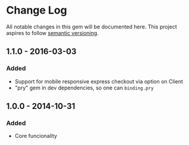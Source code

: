 # Change Log
All notable changes in this gem will be documented here.
This project aspires to follow [semantic versioning](http://semver.org).

## 1.1.0 - 2016-03-03
### Added
- Support for mobile responsive express checkout via option on Client
- "pry" gem in dev dependencies, so one can `binding.pry`

## 1.0.0 - 2014-10-31
### Added
- Core funcionality
